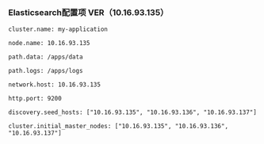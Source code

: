 ### Elasticsearch配置项 VER（10.16.93.135）

~~~plaintext
cluster.name: my-application

node.name: 10.16.93.135

path.data: /apps/data

path.logs: /apps/logs

network.host: 10.16.93.135

http.port: 9200

discovery.seed_hosts: ["10.16.93.135", "10.16.93.136", "10.16.93.137"]

cluster.initial_master_nodes: ["10.16.93.135", "10.16.93.136", "10.16.93.137"]
~~~
